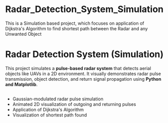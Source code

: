 # Radar_Detection_System_Simulation

This is a Simulation based project, which focuses on application of Dijkstra's Algorithm to find shortest path between the Radar and any Unwanted Object

#  Radar Detection System (Simulation)

This project simulates a **pulse-based radar system** that detects aerial objects like UAVs in a 2D environment. 
It visually demonstrates radar pulse transmission, object detection, and return signal propagation using **Python and Matplotlib**.

## 

- Gaussian-modulated radar pulse simulation
- Animated 2D visualization of outgoing and returning pulses
- Application of Dijkstra's Algorithm
- Visualization of shortest path found
